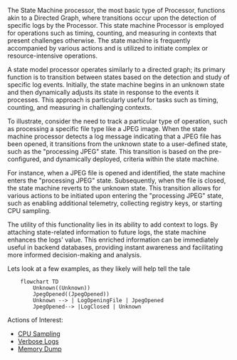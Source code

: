 The State Machine processor, the most basic type of Processor, functions
akin to a Directed Graph, where transitions occur upon the detection of
specific logs by the Processor. This state machine Processor is employed
for operations such as timing, counting, and measuring in contexts that
present challenges otherwise. The state machine is frequently
accompanied by various actions and is utilized to initiate complex or
resource-intensive operations.

A state model processor operates similarly to a directed graph; its
primary function is to transition between states based on the detection
and study of specific log events. Initially, the state machine begins in
an unknown state and then dynamically adjusts its state in response to
the events it processes. This approach is particularly useful for tasks
such as timing, counting, and measuring in challenging contexts.

To illustrate, consider the need to track a particular type of
operation, such as processing a specific file type like a JPEG image.
When the state machine processor detects a log message indicating that a
JPEG file has been opened, it transitions from the unknown state to a
user-defined state, such as the \"processing JPEG\" state. This
transition is based on the pre-configured, and dynamically deployed,
criteria within the state machine.

For instance, when a JPEG file is opened and identified, the state
machine enters the \"processing JPEG\" state. Subsequently, when the
file is closed, the state machine reverts to the unknown state. This
transition allows for various actions to be initiated upon entering the
\"processing JPEG\" state, such as enabling additional telemetry,
collecting registry keys, or starting CPU sampling.

The utility of this functionality lies in its ability to add context to
logs. By attaching state-related information to future logs, the state
machine enhances the logs\' value. This enriched information can be
immediately useful in backend databases, providing instant awareness and
facilitating more informed decision-making and analysis.

Lets look at a few examples, as they likely will help tell the tale


```mermaid
    flowchart TD
        Unknown((Unknown))
        JpegOpened((JpegOpened))
        Unknown --> | LogOpeningFile | JpegOpened
        JpegOpened--> |LogClosed | Unknown

```

Actions of Interest:

* [CPU Sampling](../../Actions/Action.CPUSample.document.md)
* [Verbose Logs](../../Actions/Action.VerboseLogs.document.md)
* [Memory Dump](../../Actions//Action.MemoryDump.document.md)